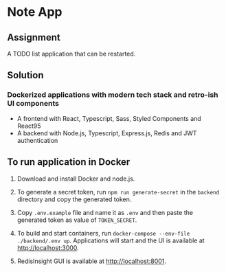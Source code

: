# Note App

## Assignment

A TODO list application that can be restarted.

## Solution

### Dockerized applications with modern tech stack and retro-ish UI components

- A frontend with React, Typescript, Sass, Styled Components and React95
- A backend with Node.js, Typescript, Express.js, Redis and JWT authentication

## To run application in Docker

1. Download and install Docker and node.js.

2. To generate a secret token, run `npm run generate-secret` in the `backend` directory and copy the generated token.

3. Copy `.env.example` file and name it as `.env` and then paste the generated token as value of `TOKEN_SECRET`.

4. To build and start containers, run `docker-compose --env-file ./backend/.env up`. Applications will start and the UI is available at [http://localhost:3000](http://localhost:3000).

5. RedisInsight GUI is available at [http://localhost:8001](http://localhost:8001).

